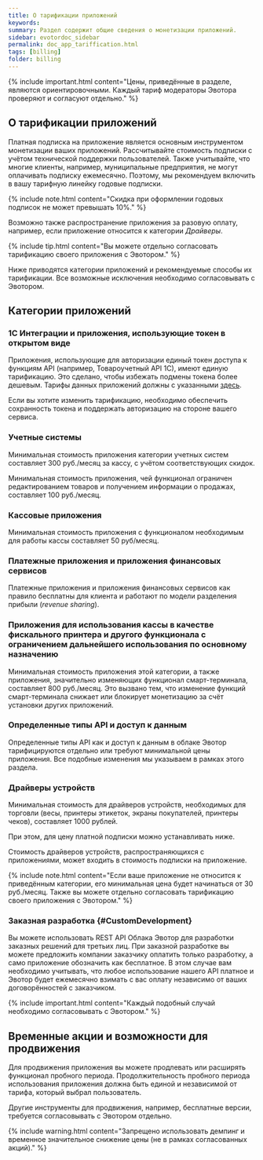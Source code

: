 ```yaml
---
title: О тарификации приложений
keywords:
summary: Раздел содержит общие сведения о монетизации приложений.
sidebar: evotordoc_sidebar
permalink: doc_app_tariffication.html
tags: [billing]
folder: billing
---
```


{% include important.html content="Цены, приведённые в разделе, являются ориентировочными. Каждый тариф модераторы Эвотора проверяют и согласуют отдельно." %}

## О тарификации приложений

Платная подписка на приложение является основным инструментом монетизации ваших приложений. Рассчитывайте стоимость подписки с учётом технической поддержки пользователей. Также учитывайте, что многие клиенты, например, муниципальные предприятия, не могут оплачивать подписку ежемесячно. Поэтому, мы рекомендуем включить в вашу тарифную линейку годовые подписки.

{% include note.html content="Скидка при оформлении годовых подписок не может превышать 10%." %}

Возможно также распространение приложения за разовую оплату, например, если приложение относится к категории *Драйверы*.

{% include tip.html content="Вы можете отдельно согласовать тарификацию своего приложения с Эвотором." %}

Ниже приводятся категории приложений и рекомендуемые способы их тарификации. Все возможные исключения необходимо согласовывать с Эвотором.

## Категории приложений

### 1С Интеграции и приложения, использующие токен в открытом виде
Приложения, использующие для авторизации единый токен доступа к функциям API (например, Товароучетный API 1C), имеют единую тарификацию. Это сделано, чтобы избежать подмены токена более дешевым. Тарифы данных приложений должны с указанными [здесь](https://market.evotor.ru/#/store/apps/86e792db-1253-45c0-97d4-20b4c2ef97a3).

Если вы хотите изменить тарификацию, необходимо обеспечить сохранность токена и поддержать авторизацию на стороне вашего сервиса.

### Учетные системы
Минимальная стоимость приложения категории учетных систем составляет 300 руб./месяц за кассу, с учётом соответствующих скидок.

Минимальная стоимость приложения, чей функционал ограничен редактированием товаров и получением информации о продажах, составляет 100 руб./месяц.

### Кассовые приложения
Минимальная стоимость приложения с функционалом необходимым для работы кассы составляет 50 руб/месяц.

### Платежные приложения и приложения финансовых сервисов
Платежные приложения и приложения финансовых сервисов как правило бесплатны для клиента и работают по модели разделения прибыли (*revenue sharing*).

### Приложения для использования кассы в качестве фискального принтера и другого функционала с ограничением дальнейшего использования по основному назначению
Минимальная стоимость приложения этой категории, а также приложения, значительно изменяющих функционал смарт-терминала, составляет 800 руб./месяц. Это вызвано тем, что изменение функций смарт-терминала снижает или блокирует монетизацию за счёт установки других приложений.

### Определенные типы API и доступ к данным
Определенные типы API как и доступ к данным в облаке Эвотор тарифицируются отдельно или требуют минимальной цены приложения. Все подобные изменения мы указываем в рамках этого раздела.

### Драйверы устройств
Минимальная стоимость для драйверов устройств, необходимых для торговли (весы, принтеры этикеток, экраны покупателей, принтеры чеков),  составляет 1000 рублей.

При этом, для цену платной подписки можно устанавливать ниже.

Стоимость драйверов устройств, распространяющихся с приложениями, может входить в стоимость подписки на приложение.

{% include note.html content="Если ваше приложение не относится к приведённым категории, его минимальная цена будет начинаться от 30 руб./месяц. Также вы можете отдельно согласовать тарификацию своего приложения с Эвотором." %}

### Заказная разработка {#CustomDevelopment}
Вы можете использовать REST API Облака Эвотор для разработки заказных решений для третьих лиц. При заказной разработке вы можете предложить компании заказчику оплатить только разработку, а само приложение обозначить как бесплатное. В этом случае вам необходимо учитывать, что любое использование нашего API платное и Эвотор будет ежемесячно взимать с вас оплату независимо от ваших договорённостей с заказчиком.

{% include important.html content="Каждый подобный случай необходимо согласовывать с Эвотором." %}

## Временные акции и возможности для продвижения
Для продвижения приложения вы можете продлевать или расширять функционал пробного периода. Продолжительность пробного периода использования приложения должна быть единой и независимой от тарифа, который выбрал пользователь.

Другие инструменты для продвижения, например, бесплатные версии, требуется согласовывать с Эвотором отдельно.

{% include warning.html content="Запрещено использовать демпинг и временное значительное снижение цены (не в рамках согласованных акций)." %}
